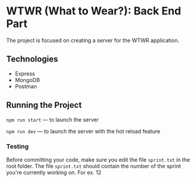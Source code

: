 # WTWR (What to Wear?): Back End Part

The project is focused on creating a server for the WTWR application.

## Technologies

- Express
- MongoDB
- Postman

## Running the Project

`npm run start` — to launch the server

`npm run dev` — to launch the server with the hot reload feature

### Testing

Before committing your code, make sure you edit the file `sprint.txt` in the root folder. The file `sprint.txt` should contain the number of the sprint you're currently working on. For ex. 12
